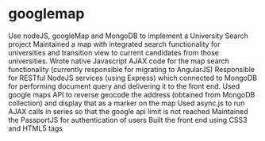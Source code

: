# googlemap
Use nodeJS, googleMap and MongoDB to implement a University Search project
Maintained a map with integrated search functionality for universities and transition view to current candidates from those universities.
Wrote native Javascript AJAX code for the map search functionality (currently responsible for migrating to AngularJS)
Responsible for RESTful NodeJS services (using Express) which connected to MongoDB for performing document query and delivering it to the front end.
Used google maps API to reverse geocode the address (obtained from MongoDB collection) and display that as a marker on the map
Used async.js to run AJAX calls in series so that the google api limit is not reached
Maintained the PassportJS for authentication of users
Built the front end using CSS3 and HTML5 tags

